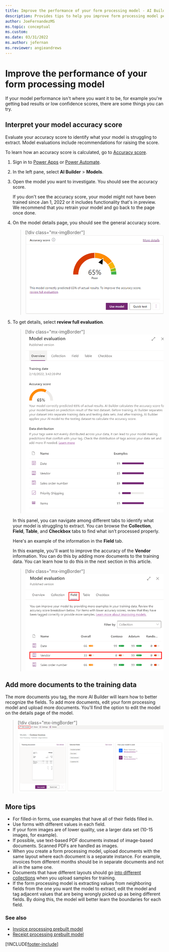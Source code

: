 ```yaml
---
title: Improve the performance of your form processing model - AI Builder | Microsoft Docs
description: Provides tips to help you improve form processing model performance in AI Builder.
author: JoeFernandezMS
ms.topic: conceptual
ms.custom: 
ms.date: 03/31/2022
ms.author: jofernan
ms.reviewer: angieandrews
---
```


# Improve the performance of your form processing model

If your model performance isn't where you want it to be, for example you're getting bad results or low confidence scores, there are some things you can try.

## Interpret your model accuracy score

Evaluate your accuracy score to identify what your model is struggling to extract. Model evaluations include recommendations for raising the score.

To learn how an accuracy score is calculated, go to [Accuracy score](prediction-performance.md#accuracy-score).

1. Sign in to [Power Apps](https://make.powerapps.com/) or [Power Automate](https://flow.microsoft.com/signin).

1. In the left pane, select **AI Builder** > **Models**.

1. Open the model you want to investigate. You should see the accuracy score.

    If you don't see the accuracy score, your model might not have been trained since Jan 1, 2022 or it includes functionality that's in preview. We recommend that you retrain your model and go back to the page once done.

1. On the model details page, you should see the general accuracy score. <!--Is this the same score as in step 2-->

    > [!div class="mx-imgBorder"]
    > ![Screenshot of the accuracy score.](media/improve-the-performance-of-your-form-processing-model/accuracy-score.png "Accuracy score")

1. To get details, select **review full evaluation**.

    > [!div class="mx-imgBorder"]
    > ![Screenshot of the Model evaluation screen, Overview tab.](media/improve-the-performance-of-your-form-processing-model/model-evaluation.png "Model evaluation screen, Overview tab")

    In this panel, you can navigate among different tabs to identify what your model is struggling to extract. You can browse the **Collection**, **Field**, **Table**, and **Checkbox** tabs to find what isn’t processed properly.

    Here's an example of the information in the **Field** tab.

    In this example, you'll want to improve the accuracy of the **Vendor** information. You can do this by adding more documents to the training data. You can learn how to do this in the next section in this article.

    > [!div class="mx-imgBorder"]
    > ![Screenshot of the Model evaluation screen, Field tab.](media/improve-the-performance-of-your-form-processing-model/field-evaluation.png "Model evaluation screen, Field tab")

## Add more documents to the training data

The more documents you tag, the more AI Builder will learn how to better recognize the fields. To add more documents, edit your form processing model and upload more documents. You'll find the option to edit the model on the details page of the model.

> [!div class="mx-imgBorder"]
> ![Screenshot of the details page with the option to edit a form processing model.](media/improve-the-performance-of-your-form-processing-model/form-processing-edit-model.png "Details page with the option to edit a form processing model")

## More tips

- For filled-in forms, use examples that have all of their fields filled in.
- Use forms with different values in each field.
- If your form images are of lower quality, use a larger data set (10-15 images, for example).
- If possible, use text-based PDF documents instead of image-based documents. Scanned PDFs are handled as images.
- When you create a form processing model, upload documents with the same layout where each document is a separate instance. For example, invoices from different months should be in separate documents and not all in the same one.
- Documents that have different layouts should go [into different collections](create-form-processing-model.md#group-documents-by-collections) when you upload samples for training. 
- If the form processing model is extracting values from neighboring fields from the one you want the model to extract, edit the model and tag adjacent values that are being wrongly picked up as being different fields. By doing this, the model will better learn the boundaries for each field.

### See also

- [Invoice processing prebuilt model](prebuilt-invoice-processing.md)
- [Receipt processing prebuilt model](prebuilt-receipt-processing.md)

[!INCLUDE[footer-include](includes/footer-banner.md)]
